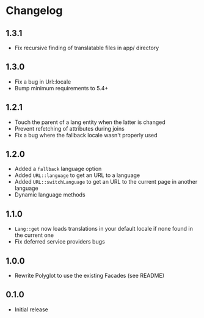 # Changelog

## 1.3.1

- Fix recursive finding of translatable files in app/ directory

## 1.3.0

- Fix a bug in Url::locale
- Bump minimum requirements to 5.4+

## 1.2.1

- Touch the parent of a lang entity when the latter is changed
- Prevent refetching of attributes during joins
- Fix a bug where the fallback locale wasn't properly used

## 1.2.0

- Added a `fallback` language option
- Added `URL::language` to get an URL to a language
- Added `URL::switchLanguage` to get an URL to the current page in another language
- Dynamic language methods

## 1.1.0

- `Lang::get` now loads translations in your default locale if none found in the current one
- Fix deferred service providers bugs

## 1.0.0

- Rewrite Polyglot to use the existing Facades (see README)

## 0.1.0

- Initial release
